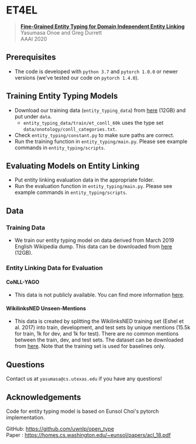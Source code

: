 # ET4EL

> [**Fine-Grained Entity Typing for Domain Independent Entity Linking**](https://arxiv.org/pdf/1909.05780.pdf)<br/>
> Yasumasa Onoe and Greg Durrett<br/>
> AAAI 2020


## Prerequisites

* The code is developed with `python 3.7` and `pytorch 1.0.0` or newer versions (we've tested our code on `pytorch 1.4.0`).  


## Training Entity Typing Models

* Download our training data (`entity_typing_data`) from [here](https://drive.google.com/file/d/1m9CPaehSjlsFA6Na-bYZ2GWt_kzyfJTo/view?usp=sharing) (12GB) and put under `data`.
  * `entity_typing_data/train/et_conll_60k` uses the type set `data/onotology/conll_categories.txt`.
* Check `entity_typing/constant.py` to make sure paths are correct.
* Run the training function in `entity_typing/main.py`. Please see example commands in `entity_typing/scripts`.

## Evaluating Models on Entity Linking

* Put entity linking evaluation data in the appropriate folder.
* Run the evaluation function in `entity_typing/main.py`. Please see example commands in `entity_typing/scripts`.


## Data

### Training Data 

* We train our entity typing model on data derived from March 2019 English Wikipedia dump. This data can be downloaded from [here](https://drive.google.com/file/d/1m9CPaehSjlsFA6Na-bYZ2GWt_kzyfJTo/view?usp=sharing) (12GB).

### Entity Linking Data for Evaluation

#### CoNLL-YAGO

* This data is not publicly available. You can find more information [here](https://www.mpi-inf.mpg.de/departments/databases-and-information-systems/research/yago-naga/aida/downloads/).


#### WikilinksNED Unseen-Mentions   

* This data is created by splitting the WikilinksNED training set (Eshel et al. 2017) into train, development, and test sets by unique mentions (15.5k for train, 1k for dev, and 1k for test). There are no common mentions between the train, dev, and test sets. The dataset can be downloaded from [here](https://drive.google.com/a/utexas.edu/file/d/1jANXLqsDwZvRBxhgDRryOQgClqyzciII/view?usp=drive_web). Note that the training set is used for baselines only.

## Questions
Contact us at `yasumasa@cs.utexas.edu` if you have any questions!


## Acknowledgements
Code for entity typing model is based on Eunsol Choi's pytorch implementation.

GitHub: https://github.com/uwnlp/open_type<br/>
Paper : https://homes.cs.washington.edu/~eunsol/papers/acl_18.pdf

